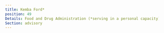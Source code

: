 ```yaml
---
title: Kemba Ford*
position: 49
Details: Food and Drug Administration (*serving in a personal capacity)
Section: advisory
---
```



